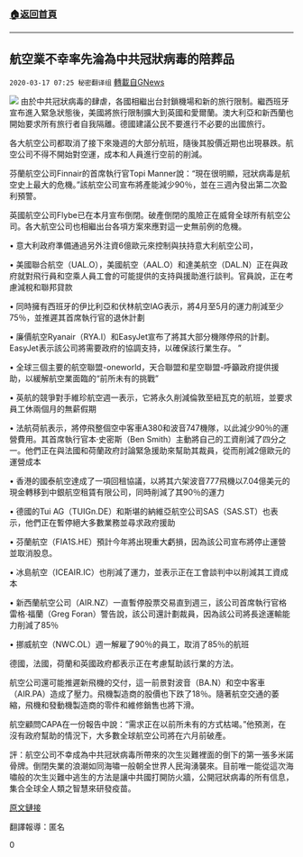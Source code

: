 ###  [:house:返回首頁](https://github.com/ourhimalayas/txt)
---

## 航空業不幸率先淪為中共冠狀病毒的陪葬品
`2020-03-17 07:25 秘密翻译组` [轉載自GNews](https://gnews.org/zh-hant/143166/)

![](https://s3-ap-northeast-1.amazonaws.com/news.guo.offload.media/wp-content/uploads/2020/03/17072423/D798EA48-CEA6-4E3E-BDE5-0A15936E8D3F.jpeg)
由於中共冠狀病毒的肆虐，各國相繼出台封鎖機場和新的旅行限制。繼西班牙宣布進入緊急狀態後，美國將旅行限制擴大到英國和愛爾蘭。澳大利亞和新西蘭也開始要求所有旅行者自我隔離。德國建議公民不要進行不必要的出國旅行。

各大航空公司都取消了接下來幾週的大部分航班，隨後其股價近期也出現暴跌。航空公司不得不開始對空運，成本和人員進行空前的削減。

芬蘭航空公司Finnair的首席執行官Topi Manner說：“現在很明顯，冠狀病毒是航空史上最大的危機。”該航空公司宣布將產能減少90％，並在三週內發出第二次盈利預警。

英國航空公司Flybe已在本月宣布倒閉。破產倒閉的風險正在威脅全球所有航空公司。各大航空公司也相繼出台各項方案來應對這一史無前例的危機。

• 意大利政府準備通過另外注資6億歐元來控制與扶持意大利航空公司，

• 美國聯合航空（UAL.O），美國航空（AAL.O）和達美航空（DAL.N）正在與政府就對飛行員和空乘人員工會的可能提供的支持與援助進行談判。官員說，正在考慮減稅和聯邦貸款

• 同時擁有西班牙的伊比利亞和伏林航空IAG表示，將4月至5月的運力削減至少75％，並推遲其首席執行官的退休計劃

• 廉價航空Ryanair（RYA.I）和EasyJet宣布了將其大部分機隊停飛的計劃。 EasyJet表示該公司將需要政府的協調支持，以確保該行業生存。 ”

• 全球三個主要的航空聯盟-oneworld，天合聯盟和星空聯盟-呼籲政府提供援助，以緩解航空業面臨的“前所未有的挑戰”

• 英航的競爭對手維珍航空週一表示，它將永久削減倫敦至紐瓦克的航班，並要求員工休兩個月的無薪假期

• 法航荷航表示，將停飛整個空中客車A380和波音747機隊，以此減少90％的運營費用。其首席執行官本·史密斯（Ben Smith）主動將自己的工資削減了四分之一。他們正在與法國和荷蘭政府討論緊急援助來幫助其裁員，從而削減2億歐元的運營成本

• 香港的國泰航空達成了一項回租協議，以將其六架波音777飛機以7.04億美元的現金轉移到中銀航空租賃有限公司，同時削減了其90％的運力

• 德國的Tui AG（TUIGn.DE）和斯堪的納維亞航空公司SAS（SAS.ST）也表示，他們正在暫停絕大多數業務並尋求政府援助

• 芬蘭航空（FIA1S.HE）預計今年將出現重大虧損，因為該公司宣布將停止運營並取消股息。

• 冰島航空（ICEAIR.IC）也削減了運力，並表示正在工會談判中以削減其工資成本

• 新西蘭航空公司（AIR.NZ）一直暫停股票交易直到週三，該公司首席執行官格雷格·福蘭（Greg Foran）警告說，該公司還計劃裁員，因為該公司將長途運輸能力削減了85％

• 挪威航空（NWC.OL）週一解雇了90％的員工，取消了85％的航班

德國，法國，荷蘭和英國政府都表示正在考慮幫助該行業的方法。

航空公司還可能推遲新飛機的交付，這一前景對波音（BA.N）和空中客車（AIR.PA）造成了壓力。飛機製造商的股價也下跌了18％。隨著航空交通的萎縮，飛機和發動機製造商的零件和維修銷售也將下滑。

航空顧問CAPA在一份報告中說：“需求正在以前所未有的方式枯竭。”他預測，在沒有政府幫助的情況下，大多數全球航空公司將在六月前破產。

評：航空公司不幸成為中共冠狀病毒所帶來的次生災難裡面的倒下的第一張多米諾骨牌。倒閉失業的浪潮如同海嘯一般朝全世界人民洶湧襲來。目前唯一能從這次海嘯般的次生災難中逃生的方法是讓中共國打開防火牆，公開冠狀病毒的所有信息，集合全球全人類之智慧來研發疫苗。

[原文鏈接](https://www.reuters.com/article/us-health-coronavirus-airlines/brought-to-the-brink-by-coronavirus-airlines-seek-emergency-aid-idUSKBN2131L8)

翻譯報導：匿名

0
